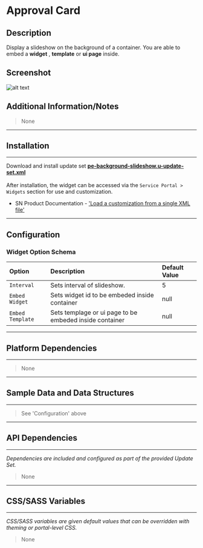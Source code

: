 # Approval Card

## Description

Display a slideshow on the background of a container. You are able to embed a **widget** , **template**  or **ui page** inside.

## Screenshot
![alt text](../../images/pe-background-slideshow.gif "Background Slideshow")

## Additional Information/Notes
> None

---
## Installation
---
Download and install update set **[pe-background-slideshow.u-update-set.xml](https://github.com/platform-experience/serviceportal-widget-library/blob/master/pe-background-slideshow/pe-background-slideshow.u-update-set.xml)** <br/><br/>
After installation, the widget can be accessed via the `Service Portal > Widgets` section for use and customization.<br/>
* SN Product Documentation - ['Load a customization from a single XML file'](https://docs.servicenow.com/bundle/jakarta-application-development/page/build/system-update-sets/task/t_SaveAnUpdateSetAsAnXMLFile.html)

---
## Configuration

### Widget Option Schema

| Option | Description | Default Value |
| :--- | :--- | :--- |
| `Interval` | Sets interval of slideshow. | 5 |
| `Embed Widget` | Sets widget id to be embeded inside container | null |
| `Embed Template` | Sets templage or ui page to be embeded inside container | null |

---
## Platform Dependencies
---
> None
---
## Sample Data and Data Structures
---
> See 'Configuration' above

---
## API Dependencies
---
<i>Dependencies are included and configured as part of the provided Update Set.</i>
> None

---
## CSS/SASS Variables
---
_CSS/SASS variables are given default values that can be overridden with theming or portal-level CSS._
> None
